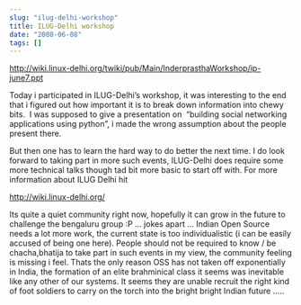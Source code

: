 ```yaml
---
slug: "ilug-delhi-workshop"
title: ILUG-Delhi workshop
date: "2008-06-08"
tags: []
---
```

http://wiki.linux-delhi.org/twiki/pub/Main/InderprasthaWorkshop/ip-june7.ppt

Today i participated in ILUG-Delhi’s workshop, it was interesting to the end that i figured out how important it is to break down information into chewy bits.  I was supposed to give a presentation on  “building social networking applications using python”, i made the wrong assumption about the people present there.

But then one has to learn the hard way to do better the next time. I do look forward to taking part in more such events, ILUG-Delhi does require some more technical talks though tad bit more basic to start off with. For more information about ILUG Delhi hit

http://wiki.linux-delhi.org/

Its quite a quiet community right now, hopefully it can grow in the future to challenge the bengaluru group :P … jokes apart … Indian Open Source needs a lot more work, the current state is too individualistic (i can be easily accused of being one here). People should not be required to know / be chacha,bhatija to take part in such events in my view, the community feeling is missing i feel. Thats the only reason OSS has not taken off exponentially in India, the formation of an elite brahminical class it seems was inevitable like any other of our systems. It seems they are unable recruit the right kind of foot soldiers to carry on the torch into the bright bright Indian future …..
